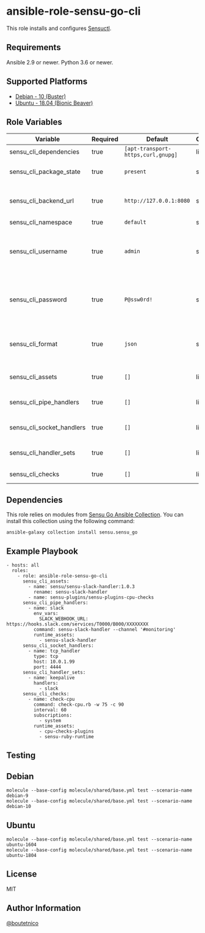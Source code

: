ansible-role-sensu-go-cli
=========================

This role installs and configures [Sensuctl](https://docs.sensu.io/sensu-go/latest/sensuctl/reference/).

Requirements
------------

Ansible 2.9 or newer.
Python 3.6 or newer.

Supported Platforms
-------------------

- [Debian - 10 (Buster)](https://wiki.debian.org/DebianBuster)
- [Ubuntu - 18.04 (Bionic Beaver)](http://releases.ubuntu.com/18.04/)

Role Variables
--------------

| Variable                     | Required | Default                           | Choices   | Comments                                      |
|------------------------------|----------|-----------------------------------|-----------|-----------------------------------------------|
| sensu_cli_dependencies       | true     | `[apt-transport-https,curl,gnupg]`| list      |                                               |
| sensu_cli_package_state      | true     | `present`                         | string    | Use  `latest` to upgrade.                     |
| sensu_cli_backend_url        | true     | `http://127.0.0.1:8080`           | string    | Url to sensu backend API.                     |
| sensu_cli_namespace          | true     | `default`                         | string    |                                               |
| sensu_cli_username           | true     | `admin`                           | string    | Should match username set in sensu backend.   |
| sensu_cli_password           | true     | `P@ssw0rd!`                       | string    | Should match password set in sensu backend.   |
| sensu_cli_format             | true     | `json`                            | string    | One of: tabular, wrapped-json, yaml, json.    |
| sensu_cli_assets             | true     | `[]`                              | list      | Assets to install from Bonsai.                |
| sensu_cli_pipe_handlers      | true     | `[]`                              | list      | Configure pipe handlers.                      |
| sensu_cli_socket_handlers    | true     | `[]`                              | list      | Configure socket handlers.                    |
| sensu_cli_handler_sets       | true     | `[]`                              | list      | Configure handler sets.                       |
| sensu_cli_checks             | true     | `[]`                              | list      | Configure checks.                             |

Dependencies
------------

This role relies on modules from [Sensu Go Ansible Collection](https://sensu.github.io/sensu-go-ansible/installation.html). You can install this collection using the following command:

    ansible-galaxy collection install sensu.sensu_go

Example Playbook
----------------

    - hosts: all
      roles:
        - role: ansible-role-sensu-go-cli
          sensu_cli_assets:
            - name: sensu/sensu-slack-handler:1.0.3
              rename: sensu-slack-handler
            - name: sensu-plugins/sensu-plugins-cpu-checks
          sensu_cli_pipe_handlers:
            - name: slack
              env_vars:
                SLACK_WEBHOOK_URL: https://hooks.slack.com/services/T0000/B000/XXXXXXXX
              command: sensu-slack-handler --channel '#monitoring'
              runtime_assets:
                - sensu-slack-handler
          sensu_cli_socket_handlers:
            - name: tcp_handler
              type: tcp
              host: 10.0.1.99
              port: 4444
          sensu_cli_handler_sets:
            - name: keepalive
              handlers:
                - slack
          sensu_cli_checks:
            - name: check-cpu
              command: check-cpu.rb -w 75 -c 90
              interval: 60
              subscriptions:
                - system
              runtime_assets:
                - cpu-checks-plugins
                - sensu-ruby-runtime


Testing
-------

## Debian

    molecule --base-config molecule/shared/base.yml test --scenario-name debian-9
    molecule --base-config molecule/shared/base.yml test --scenario-name debian-10

## Ubuntu

    molecule --base-config molecule/shared/base.yml test --scenario-name ubuntu-1604
    molecule --base-config molecule/shared/base.yml test --scenario-name ubuntu-1804

License
-------

MIT

Author Information
------------------

[@boutetnico](https://github.com/boutetnico)
